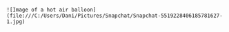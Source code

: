    ![Image of a hot air balloon](file:///C:/Users/Dani/Pictures/Snapchat/Snapchat-5519228406185781627-1.jpg)
